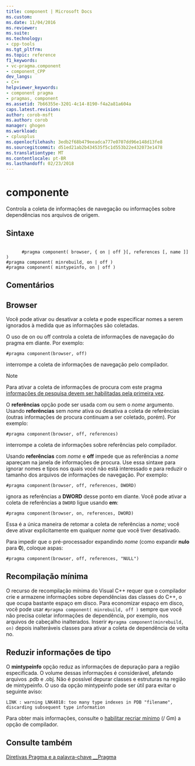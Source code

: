 ```yaml
---
title: component | Microsoft Docs
ms.custom: 
ms.date: 11/04/2016
ms.reviewer: 
ms.suite: 
ms.technology:
- cpp-tools
ms.tgt_pltfrm: 
ms.topic: reference
f1_keywords:
- vc-pragma.component
- component_CPP
dev_langs:
- C++
helpviewer_keywords:
- component pragma
- pragmas, component
ms.assetid: 7b66355e-3201-4c14-8190-f4a2a81a604a
caps.latest.revision: 
author: corob-msft
ms.author: corob
manager: ghogen
ms.workload:
- cplusplus
ms.openlocfilehash: 3edb2f68b479eeadca777e0707dd96e148d13fe8
ms.sourcegitcommit: d51ed21ab2b434535f5c1d553b22e432073e1478
ms.translationtype: MT
ms.contentlocale: pt-BR
ms.lasthandoff: 02/23/2018
---
```

# <a name="component"></a>componente
Controla a coleta de informações de navegação ou informações sobre dependências nos arquivos de origem.  
  
## <a name="syntax"></a>Sintaxe  
  
```  
  
      #pragma component( browser, { on | off }[, references [, name ]] )  
#pragma component( minrebuild, on | off )  
#pragma component( mintypeinfo, on | off )  
```  
  
## <a name="remarks"></a>Comentários  
  
## <a name="browser"></a>Browser  
 Você pode ativar ou desativar a coleta e pode especificar nomes a serem ignorados à medida que as informações são coletadas.  
  
 O uso de on ou off controla a coleta de informações de navegação do pragma em diante. Por exemplo:  
  
```  
#pragma component(browser, off)  
```  
  
 interrompe a coleta de informações de navegação pelo compilador.  
  
> [!NOTE]
>  Para ativar a coleta de informações de procura com este pragma [informações de pesquisa devem ser habilitadas pela primeira vez](../build/reference/building-browse-information-files-overview.md).  
  
 O **referências** opção pode ser usada com ou sem o *nome* argumento. Usando **referências** sem *nome* ativa ou desativa a coleta de referências (outras informações de procura continuam a ser coletado, porém). Por exemplo:  
  
```  
#pragma component(browser, off, references)  
```  
  
 interrompe a coleta de informações sobre referências pelo compilador.  
  
 Usando **referências** com *nome* e **off** impede que as referências a *nome* apareçam na janela de informações de procura. Use essa sintaxe para ignorar nomes e tipos nos quais você não está interessado e para reduzir o tamanho dos arquivos de informações de navegação. Por exemplo:  
  
```  
#pragma component(browser, off, references, DWORD)  
```  
  
 ignora as referências a **DWORD** desse ponto em diante. Você pode ativar a coleta de referências a `DWORD` ligue usando **em**:  
  
```  
#pragma component(browser, on, references, DWORD)  
```  
  
 Essa é a única maneira de retomar a coleta de referências a *nome*; você deve ativar explicitamente em qualquer *nome* que você tiver desativado.  
  
 Para impedir que o pré-processador expandindo *nome* (como expandir **nulo** para **0**), coloque aspas:  
  
```  
#pragma component(browser, off, references, "NULL")  
```  
  
## <a name="minimal-rebuild"></a>Recompilação mínima  
 O recurso de recompilação mínima do Visual C++ requer que o compilador crie e armazene informações sobre dependências das classes do C++, o que ocupa bastante espaço em disco. Para economizar espaço em disco, você pode usar `#pragma component( minrebuild, off )` sempre que você não precisa coletar informações de dependência, por exemplo, nos arquivos de cabeçalho inalterados. Inserir `#pragma component(minrebuild, on)` depois inalteráveis classes para ativar a coleta de dependência de volta no.  
  
## <a name="reduce-type-information"></a>Reduzir informações de tipo  
 O **mintypeinfo** opção reduz as informações de depuração para a região especificada. O volume dessas informações é considerável, afetando arquivos .pdb e .obj. Não é possível depurar classes e estruturas na região de mintypeinfo. O uso da opção mintypeinfo pode ser útil para evitar o seguinte aviso:  
  
```  
LINK : warning LNK4018: too many type indexes in PDB "filename", discarding subsequent type information  
```  
  
 Para obter mais informações, consulte o [habilitar recriar mínimo](../build/reference/gm-enable-minimal-rebuild.md) (/ Gm) a opção de compilador.  
  
## <a name="see-also"></a>Consulte também  
 [Diretivas Pragma e a palavra-chave __Pragma](../preprocessor/pragma-directives-and-the-pragma-keyword.md)